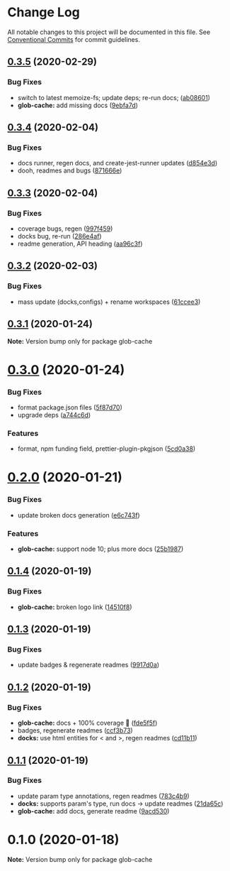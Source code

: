 # Change Log

All notable changes to this project will be documented in this file.
See [Conventional Commits](https://conventionalcommits.org) for commit guidelines.

## [0.3.5](https://github.com/tunnckoCore/opensource/compare/glob-cache@0.3.4...glob-cache@0.3.5) (2020-02-29)


### Bug Fixes

* switch to latest memoize-fs; update deps; re-run docs; ([ab08601](https://github.com/tunnckoCore/opensource/commit/ab086010ad49091b3d25874ba7c207c85dfa8ff9))
* **glob-cache:** add missing docs ([9ebfa7d](https://github.com/tunnckoCore/opensource/commit/9ebfa7d48860af5ef3ea3977fb2e3256148ea2b7))





## [0.3.4](https://github.com/tunnckoCore/opensource/compare/glob-cache@0.3.3...glob-cache@0.3.4) (2020-02-04)


### Bug Fixes

* docs runner, regen docs, and create-jest-runner updates ([d854e3d](https://github.com/tunnckoCore/opensource/commit/d854e3d335fa1d2c82d87321a07c6659fe6dcee1))
* dooh, readmes and bugs ([871666e](https://github.com/tunnckoCore/opensource/commit/871666e7eabbca6bf65cbc257311f0a46d410752))





## [0.3.3](https://github.com/tunnckoCore/opensource/compare/glob-cache@0.3.2...glob-cache@0.3.3) (2020-02-04)


### Bug Fixes

* coverage bugs, regen ([997f459](https://github.com/tunnckoCore/opensource/commit/997f459bff26b47f9119b4b7046f7b7d8b7afd6c))
* docks bug, re-run ([286e4af](https://github.com/tunnckoCore/opensource/commit/286e4af4de74899decf0bf71124b0abb214c887a))
* readme generation, API heading ([aa96c3f](https://github.com/tunnckoCore/opensource/commit/aa96c3f06af5a27b0e3b4119b92a9f7978e0e251))





## [0.3.2](https://github.com/tunnckoCore/opensource/compare/glob-cache@0.3.1...glob-cache@0.3.2) (2020-02-03)


### Bug Fixes

* mass update (docks,configs) + rename workspaces ([61ccee3](https://github.com/tunnckoCore/opensource/commit/61ccee33ca1cce122de9c7d6522a7a2913f65828))





## [0.3.1](https://github.com/tunnckoCore/opensource/compare/glob-cache@0.3.0...glob-cache@0.3.1) (2020-01-24)

**Note:** Version bump only for package glob-cache





# [0.3.0](https://github.com/tunnckoCore/opensource/compare/glob-cache@0.2.0...glob-cache@0.3.0) (2020-01-24)


### Bug Fixes

* format package.json files ([5f87d70](https://github.com/tunnckoCore/opensource/commit/5f87d70d369e2939c8ab85aff8863a4cfe7f44e5))
* upgrade deps ([a744c6d](https://github.com/tunnckoCore/opensource/commit/a744c6dbef340b51e246ecf874579a752b7aa35a))


### Features

* format, npm funding field, prettier-plugin-pkgjson ([5cd0a38](https://github.com/tunnckoCore/opensource/commit/5cd0a389a731e5634636f1a124decbaf36807824))





# [0.2.0](https://github.com/tunnckoCore/opensource/compare/glob-cache@0.1.4...glob-cache@0.2.0) (2020-01-21)


### Bug Fixes

* update broken docs generation ([e6c743f](https://github.com/tunnckoCore/opensource/commit/e6c743ff89745dcc9d70c3b9628048d1e3047381))


### Features

* **glob-cache:** support node 10; plus more docs ([25b1987](https://github.com/tunnckoCore/opensource/commit/25b1987f132b425c7506dd95bd2cb7df923bbaa7))





## [0.1.4](https://github.com/tunnckoCore/opensource/compare/glob-cache@0.1.3...glob-cache@0.1.4) (2020-01-19)


### Bug Fixes

* **glob-cache:** broken logo link ([14510f8](https://github.com/tunnckoCore/opensource/commit/14510f82f5a8a6e8abce5aa11165120d336b3790))





## [0.1.3](https://github.com/tunnckoCore/opensource/compare/glob-cache@0.1.2...glob-cache@0.1.3) (2020-01-19)


### Bug Fixes

* update badges & regenerate readmes ([9917d0a](https://github.com/tunnckoCore/opensource/commit/9917d0a8cb045e2b6f83935347d6bb35144686bc))





## [0.1.2](https://github.com/tunnckoCore/opensource/compare/glob-cache@0.1.1...glob-cache@0.1.2) (2020-01-19)


### Bug Fixes

* **glob-cache:** docs + 100% coverage :kiss: ([fde5f5f](https://github.com/tunnckoCore/opensource/commit/fde5f5fe6d707426f90041682eb1e7bbc75a682f))
* badges, regenerate readmes ([ccf3b73](https://github.com/tunnckoCore/opensource/commit/ccf3b73c123dc66f2b1964bb263ab9e331449d3c))
* **docks:** use html entities for < and >, regen readmes ([cd11b11](https://github.com/tunnckoCore/opensource/commit/cd11b1154edb8011495a979a96fbe6b5822bc05c))





## [0.1.1](https://github.com/tunnckoCore/opensource/compare/glob-cache@0.1.0...glob-cache@0.1.1) (2020-01-19)


### Bug Fixes

* update param type annotations, regen readmes ([783c4b9](https://github.com/tunnckoCore/opensource/commit/783c4b9ed402621ecdfbda524c0a53b30f83ae68))
* **docks:** supports param's type, run docs -> update readmes ([21da65c](https://github.com/tunnckoCore/opensource/commit/21da65ce3d0a73779a382262a8151da433f12ce3))
* **glob-cache:** add docs, generate readme ([9acd530](https://github.com/tunnckoCore/opensource/commit/9acd530b1723bf2f4ef436eb9079d02c9cabde9c))





# 0.1.0 (2020-01-18)

**Note:** Version bump only for package glob-cache
